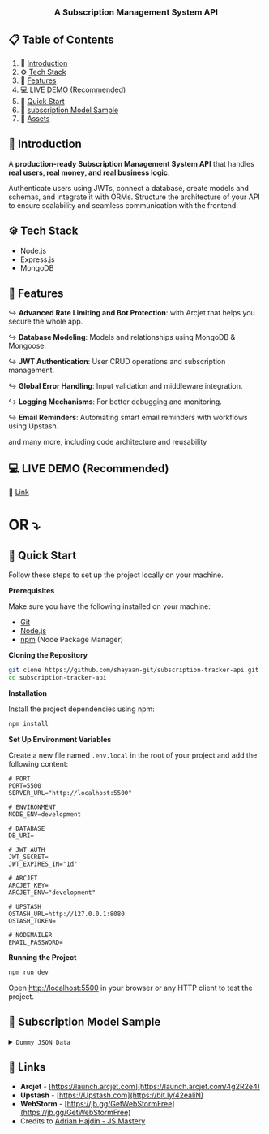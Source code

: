 
# <h3 align="center">A Subscription Management System API</h3>

## 📋 <a name="table">Table of Contents</a>

1. 🤖 [Introduction](#introduction)
2. ⚙️ [Tech Stack](#tech-stack)
3. 💾 [Features](#features)
4. 💻 [LIVE DEMO (Recommended)](#live-demo)
5. 🤸 [Quick Start](#quick-start)
6. 📑 [subscription Model Sample](#subscription-model-sample)
7. 🔗 [Assets](#links)

## <a name="introduction">🤖 Introduction</a>

A **production-ready Subscription Management System API** that handles **real users, real money, and real business logic**.  

Authenticate users using JWTs, connect a database, create models and schemas, and integrate it with ORMs. Structure the architecture of your API to ensure scalability and seamless communication with the frontend.  

## <a name="tech-stack">⚙️ Tech Stack</a>

- Node.js
- Express.js
- MongoDB

## <a name="features">💾 Features</a>

↪ **Advanced Rate Limiting and Bot Protection**: with Arcjet that helps you secure the whole app.

↪ **Database Modeling**: Models and relationships using MongoDB & Mongoose.

↪ **JWT Authentication**: User CRUD operations and subscription management.

↪ **Global Error Handling**: Input validation and middleware integration.

↪ **Logging Mechanisms**: For better debugging and monitoring.

↪ **Email Reminders**: Automating smart email reminders with workflows using Upstash.

and many more, including code architecture and reusability

## <a name="LIVE-DEMO">💻 LIVE DEMO (Recommended)</a>

📌 [Link](https://subscription-tracker-api-m2wh.onrender.com/)


# OR ⤵

## <a name="quick-start">🤸 Quick Start</a>

Follow these steps to set up the project locally on your machine.

**Prerequisites**

Make sure you have the following installed on your machine:

- [Git](https://git-scm.com/)
- [Node.js](https://nodejs.org/en)
- [npm](https://www.npmjs.com/) (Node Package Manager)

**Cloning the Repository**

```bash
git clone https://github.com/shayaan-git/subscription-tracker-api.git
cd subscription-tracker-api
```

**Installation**

Install the project dependencies using npm:

```bash
npm install
```

**Set Up Environment Variables**

Create a new file named `.env.local` in the root of your project and add the following content:

```env
# PORT
PORT=5500
SERVER_URL="http://localhost:5500"

# ENVIRONMENT
NODE_ENV=development

# DATABASE
DB_URI=

# JWT AUTH
JWT_SECRET=
JWT_EXPIRES_IN="1d"

# ARCJET
ARCJET_KEY=
ARCJET_ENV="development"

# UPSTASH
QSTASH_URL=http://127.0.0.1:8080
QSTASH_TOKEN=

# NODEMAILER
EMAIL_PASSWORD=
```

**Running the Project**

```bash
npm run dev
```

Open [http://localhost:5500](http://localhost:5500) in your browser or any HTTP client to test the project.

## <a name="subscription-model-sample">📑 Subscription Model Sample</a>

<details>
<summary><code>Dummy JSON Data</code></summary>
👉🏻 Note: Set 'startDate' in the past.

```json
{
  "name": "Cocomelon TV Membership",
  "price": 129.00,
  "currency": "INR",
  "frequency": "monthly",
  "category": "entertainment",
  "startDate": "2025-01-20T00:00:00.000Z",
  "paymentMethod": "Credit Card"
}
```

</details>

## <a name="links">🔗 Links</a>

- **Arcjet** - [https://launch.arcjet.com](https://launch.arcjet.com/4g2R2e4)  
- **Upstash** - [https://Upstash.com](https://bit.ly/42ealiN)  
- **WebStorm** - [https://jb.gg/GetWebStormFree](https://jb.gg/GetWebStormFree)
- Credits to [Adrian Hajdin - JS Mastery](https://www.youtube.com/c/JavaScriptMastery)
